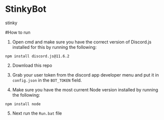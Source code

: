# StinkyBot
stinky

#How to run
1. Open cmd and make sure you have the correct version of Discord.js installed for this by running the following:

`npm install discord.js@11.6.2`

2. Download this repo

3. Grab your user token from the discord app developer menu and put it in `config.json` in the `BOT_TOKEN` field.

4. Make sure you have the most current Node version installed by running the following:

`npm install node`

5. Next run the `Run.bat` file
